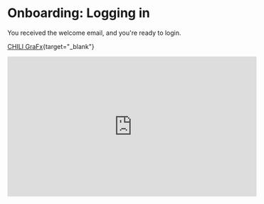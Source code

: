# Onboarding: Logging in

You received the welcome email, and you're ready to login.

[CHILI GraFx](https://chiligrafx.com){target="_blank"}

<iframe width="560" height="315" src="https://www.youtube.com/embed/6bz-x8oeKMQ?si=qsOe5kGpFNmObqz1" title="YouTube video player" frameborder="0" allow="accelerometer; autoplay; clipboard-write; encrypted-media; gyroscope; picture-in-picture; web-share" referrerpolicy="strict-origin-when-cross-origin" allowfullscreen></iframe>